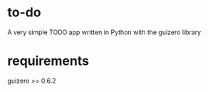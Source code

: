 # to-do
A very simple TODO app written in Python with the guizero library

# requirements
guizero >= 0.6.2
